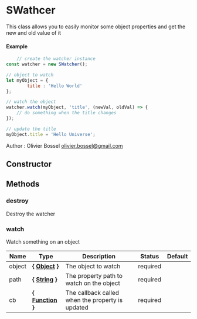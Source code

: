 
# SWathcer
This class allows you to easily monitor some object properties and get the new and old value of it

#### Example
```js
	// create the watcher instance
const watcher = new SWatcher();

// object to watch
let myObject = {
		title : 'Hello World'
};

// watch the object
watcher.watch(myObject, 'title', (newVal, oldVal) => {
 	// do something when the title changes
});

// update the title
myObject.title = 'Hello Universe';

```
Author : Olivier Bossel <olivier.bossel@gmail.com>
## Constructor




## Methods


### destroy

Destroy the watcher


### watch

Watch something on an object


Name  |  Type  |  Description  |  Status  |  Default
------------  |  ------------  |  ------------  |  ------------  |  ------------
object  |  **{ <a class="link" href="https://developer.mozilla.org/fr/docs/Web/JavaScript/Reference/Objets_globaux/Object" target="_blank" title="Object">Object</a> }**  |  The object to watch  |  required  |
path  |  **{ <a class="link" href="https://developer.mozilla.org/fr/docs/Web/JavaScript/Reference/Objets_globaux/String" target="_blank" title="String">String</a> }**  |  The property path to watch on the object  |  required  |
cb  |  **{ <a class="link" href="https://developer.mozilla.org/fr/docs/Web/JavaScript/Reference/Objets_globaux/Function" target="_blank" title="Function">Function</a> }**  |  The callback called when the property is updated  |  required  |
